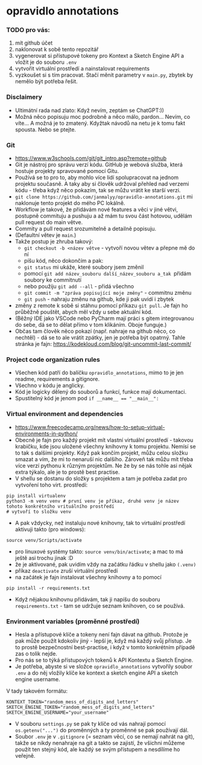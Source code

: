 # opravidlo annotations

### TODO pro vás:
1. mít github účet
2. naklonovat k sobě tento repozitář
3. vygenerovat si přístupové tokeny pro Kontext a Sketch Engine API a vložit je do souboru `.env` 
4. vytvořit virtuální prostředí a nainstalovat requirements
5. vyzkoušet si s tím pracovat. Stačí měnit parametry v `main.py`, zbytek by nemělo být potřeba řešit.


### Disclaimery
- Ultimátní rada nad zlato: Když nevím, zeptám se ChatGPT:))
- Možná něco popisuju moc podrobně a něco málo, pardon... Nevím, co víte... A možná je to zmatený. Kdyžtak návodů na netu je k tomu fakt spousta. Nebo se ptejte.

### Git
- https://www.w3schools.com/git/git_intro.asp?remote=github
- Git je nástroj pro správu verzí kódu. GitHub je webová služba, která hostuje projekty spravované pomocí Gitu.
- Používá se to pro to, aby mohlo více lidí spolupracovat na jednom projektu současně. A taky aby si člověk udržoval přehled nad verzemi kódu - třeba když něco pokazím, tak se můžu vrátit ke starší verzi.
- `git clone https://github.com/janmalyy/opravidlo-annotations.git` mi naklonuje tento projekt do mého PC lokálně.
- Workflow je takové, že přidávám nové features a věci v jiné větvi, postupně commituju a pushuju a až mám tu svou část hotovou, udělám pull request do main větve.
- Commity a pull request srozumitelně a detailně popisuju.
- (Defaultní větev je `main`.)
- Takže postup je zhruba takový:
  - `git checkout -b <název větve` - vytvoří novou větev a přepne mě do ní
  - píšu kód, něco dokončím a pak:
  - `git status` mi ukáže, které soubory jsem změnil
  - pomocí `git add název_souboru další_název_souboru a_tak `přidám soubory ke commitnutí
  - nebo použiju `git add --all` - přidá všechno
  - `git commit -m "zpráva popisující moje změny"` - commitnu změnu
  - `git push` - nahraju změnu na github, kde ji pak uvidí i zbytek
- změny z remote k sobě si stáhnu pomocí příkazu `git pull`. Je fajn ho průběžně pouštět, abych měl vždy u sebe aktuální kód. 
- (Běžný IDE jako VSCode nebo PyCharm mají práci s gitem integrovanou do sebe, dá se to dělat přímo v tom klikáním. Oboje funguje.)
- Občas tam člověk něco pokazí (např. nahraje na github něco, co nechtěl) - dá se to ale vrátit zpátky, jen je potřeba být opatrný. Tahle stránka je fajn: https://kodekloud.com/blog/git-uncommit-last-commit/


### Project code organization rules
- Všechen kód patří do balíčku `opravidlo_annotations`, mimo to je jen readme, requirements a gitignore.
- Všechno v kódu je anglicky.
- Kód je logicky dělený do souborů a funkcí, funkce mají dokumentaci.
- Spustitelný kód je jenom pod `if __name__ == "__main__":`


### Virtual environment and dependencies
- https://www.freecodecamp.org/news/how-to-setup-virtual-environments-in-python/
- Obecně je fajn pro každý projekt mít vlastní virtuální prostředí - takovou krabičku, kde jsou uložené všechny knihovny k tomu projektu. Nemísí se to tak s dalšími projekty. Když pak končím projekt, můžu celou složku smazat a vím, že mi to nenaruší nic dalšího. Zároveň tak můžu mít třeba více verzí pythonu k různým projektům. Ne že by se nás tohle asi nějak extra týkalo, ale je to prostě best practise.
- V shellu se dostanu do složky s projektem a tam je potřeba zadat pro vytvoření toho virt. prostředí:
```
pip install virtualenv
python3 -m venv venv # první venv je příkaz, druhé venv je název tohoto konkrétního vrituálního prostředí
# vytvoří to složku venv
```
- A pak vždycky, než instaluju nové knihovny, tak to virtuální prostředí aktivuji takto (pro windows):
```
source venv/Scripts/activate
```
- pro linuxové systémy takto: `source venv/bin/activate`; a mac to má ještě asi trochu jinak :D
- že je aktivované, pak uvidím vždy na začátku řádku v shellu jako `(.venv)`
- příkaz `deactivate` zruší virtuální prostředí
- na začátek je fajn instalovat všechny knihovny a to pomocí
```
pip install -r requirements.txt
```
- Když nějakou knihovnu přidávám, tak ji napíšu do souboru `requirements.txt` - tam se udržuje seznam knihoven, co se používá.

### Environment variables (proměnné prostředí)
- Hesla a přístupové klíče a tokeny není fajn dávat na github. Protože je pak může použít kdokoliv jiný - lepší je, když má každý svůj přístup. Je to prostě bezpečnostní best-practise, i když v tomto konkrétním případě zas o tolik nejde.
- Pro nás se to týká přístupových tokenů k API Kontextu a Sketch Engine.
- Je potřeba, abyste si ve složce `opravidlo_annotations` vytvořily soubor `.env` a do něj vložily klíče ke kontext a sketch engine API a sketch engine username.

V tady takovém formátu:
```
KONTEXT_TOKEN="random_mess_of_digits_and_letters"
SKETCH_ENGINE_TOKEN="random_mess_of_digits_and_letters"
SKETCH_ENGINE_USERNAME="your_username"
``` 

- V souboru `settings.py` se pak ty klíče od vás nahrají pomocí `os.getenv("...")` do proměnných a ty proměnné se pak používají dál.
- Soubor `.env` je v `.gitignore` (= seznam věcí, co se nemají nahrát na git), takže se nikdy nenahraje na git a takto se zajistí, že všichni můžeme použít ten stejný kód, ale každý se svým přístupem a nesdílíme ho veřejně.


